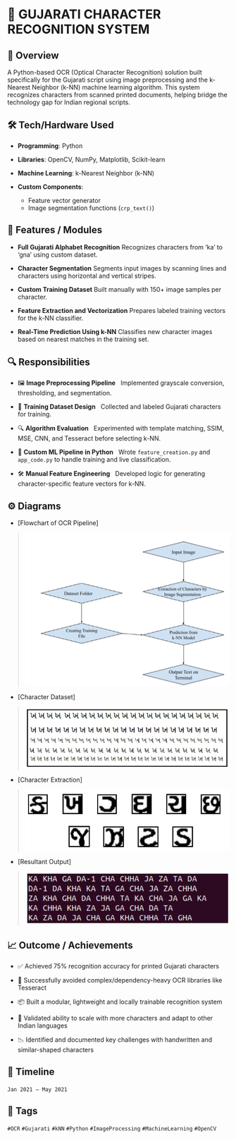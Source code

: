 
# 📝 GUJARATI CHARACTER RECOGNITION SYSTEM


## 📌 Overview


A Python-based OCR (Optical Character Recognition) solution built specifically for the Gujarati script using image preprocessing and the k-Nearest Neighbor (k-NN) machine learning algorithm. This system recognizes characters from scanned printed documents, helping bridge the technology gap for Indian regional scripts.

  

## 🛠️ Tech/Hardware Used

  

- **Programming**: Python

- **Libraries**: OpenCV, NumPy, Matplotlib, Scikit-learn

- **Machine Learning**: k-Nearest Neighbor (k-NN)

- **Custom Components**:
	- Feature vector generator
	- Image segmentation functions (`crp_text()`)

  

## 🧩 Features / Modules


- **Full Gujarati Alphabet Recognition**
	Recognizes characters from ‘ka’ to ‘gna’ using custom dataset.
	
- **Character Segmentation**
	Segments input images by scanning lines and characters using horizontal and vertical stripes.
	
- **Custom Training Dataset**
	Built manually with 150+ image samples per character.
	
- **Feature Extraction and Vectorization**
	Prepares labeled training vectors for the k-NN classifier.
	
- **Real-Time Prediction Using k-NN**
	Classifies new character images based on nearest matches in the training set.

  
## 🔍 Responsibilities

  

- 🖼️ **Image Preprocessing Pipeline**  
	Implemented grayscale conversion, thresholding, and segmentation.
	
- 📁 **Training Dataset Design**  
	Collected and labeled Gujarati characters for training.
	
- 🔍 **Algorithm Evaluation**  
	Experimented with template matching, SSIM, MSE, CNN, and Tesseract before selecting k-NN.
	
- 🧪 **Custom ML Pipeline in Python**  
	Wrote `feature_creation.py` and `app_code.py` to handle training and live classification.
	
- 🛠️ **Manual Feature Engineering**  
	Developed logic for generating character-specific feature vectors for k-NN.

  
## ⚙️ Diagrams

- [Flowchart of OCR Pipeline]  

> ![Flowchart](../Assets/Flow_chart.png)

  

- [Character Dataset]  

> ![Segmentation](../Assets/Databse_image.png)

  

- [Character Extraction]  

> ![Terminal Output](../Assets/Extracted_images.png)

  - [Resultant Output]  
> ![Terminal Output](../Assets/Resultant_Detected_characters.png)
## 📈 Outcome / Achievements

- ✅ Achieved 75% recognition accuracy for printed Gujarati characters  

- 🧠 Successfully avoided complex/dependency-heavy OCR libraries like Tesseract  

- 📦 Built a modular, lightweight and locally trainable recognition system  

- 🚀 Validated ability to scale with more characters and adapt to other Indian languages  

- 📉 Identified and documented key challenges with handwritten and similar-shaped characters


## 📅 Timeline


`Jan 2021 – May 2021`

  
## 🔖 Tags


`#OCR` `#Gujarati` `#kNN` `#Python` `#ImageProcessing` `#MachineLearning` `#OpenCV` 